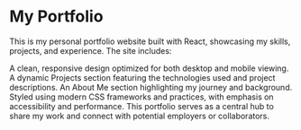 # My Portfolio

This is my personal portfolio website built with React, showcasing my skills, projects, and experience. The site includes:

A clean, responsive design optimized for both desktop and mobile viewing.
A dynamic Projects section featuring the technologies used and project descriptions.
An About Me section highlighting my journey and background.
Styled using modern CSS frameworks and practices, with emphasis on accessibility and performance.
This portfolio serves as a central hub to share my work and connect with potential employers or collaborators.


